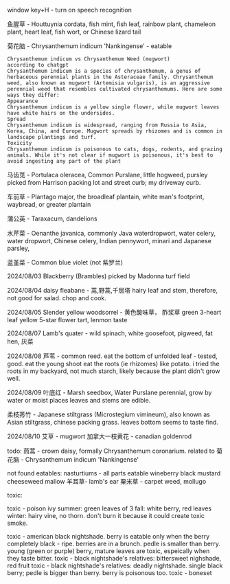 
window key+H  - turn on speech recognition

鱼腥草 - Houttuynia cordata, fish mint, fish leaf, rainbow plant, chameleon plant, heart leaf, fish wort, or Chinese lizard tail

菊花脑 - Chrysanthemum indicum 'Nankingense' - eatable

    Chrysanthemum indicum vs Chrysanthemum Weed (mugwort)
    according to chatgpt
    Chrysanthemum indicum is a species of chrysanthemum, a genus of herbaceous perennial plants in the Asteraceae family. Chrysanthemum weed, also known as mugwort (Artemisia vulgaris), is an aggressive perennial weed that resembles cultivated chrysanthemums. Here are some ways they differ:
    Appearance
    Chrysanthemum indicum is a yellow single flower, while mugwort leaves have white hairs on the undersides.
    Spread
    Chrysanthemum indicum is widespread, ranging from Russia to Asia, Korea, China, and Europe. Mugwort spreads by rhizomes and is common in landscape plantings and turf.
    Toxicity
    Chrysanthemum indicum is poisonous to cats, dogs, rodents, and grazing animals. While it's not clear if mugwort is poisonous, it's best to avoid ingesting any part of the plant

马齿苋 - Portulaca oleracea, Common Purslane, little hogweed, pursley
    picked from Harrison packing lot and street curb; my driveway curb.

车前草 - Plantago major, the broadleaf plantain, white man's footprint, waybread, or greater plantain

蒲公英 - Taraxacum, dandelions

水芹菜 - Oenanthe javanica, commonly Java waterdropwort, water celery, water dropwort, Chinese celery, Indian pennywort, minari and Japanese parsley, 

蓝堇菜 - Common blue violet (not 紫罗兰)

2024/08/03 Blackberry (Brambles)
    picked by Madonna turf field

2024/08/04
daisy fleabane - 蒿,野蒿,千层塔
    hairy leaf and stem, therefore, not good for salad. 
    chop and cook. 

2024/08/05 
Slender yellow woodsorrel - 黄色酸味草， 酢浆草
    green 3-heart leaf
    yellow 5-star flower
    tart, lenmon taste

2024/08/07
Lamb's quater - wild spinach, white goosefoot, pigweed, fat hen, 灰菜

2024/08/08
芦苇 - common reed.
    eat the bottom of unfolded leaf - tested, good.
    eat the young shoot
    eat the roots (ie rhizomes) like potato.
        i tried the roots in my backyard, not much starch, likely 
        because the plant didn't grow well.

2024/08/09
叶底红 - Marsh seedbox, Water Purslane
    perennial, grow by water or moist places
    leaves and stems are edible. 

柔枝莠竹 - Japanese stiltgrass (Microstegium vimineum), 
        also known as Asian stiltgrass, chinese packing grass.
    leaves bottom seems to taste find.

2024/08/10
艾草 - mugwort
加拿大一枝黄花 - canadian goldenrod


todo:
茼蒿 - crown daisy, 
       formally Chrysanthemum coronarium. 
       related to 菊花脑 - Chrysanthemum indicum 'Nankingense'


not found eatables:
nasturtiums - all parts eatable
wineberry
black mustard
cheeseweed mallow 
羊耳草- lamb's ear
粟米草 - carpet weed, mollugo


toxic:

toxic - poison ivy
    summer: green leaves of 3
    fall:   white berry, red leaves
    winter: hairy vine, no thorn. 
    don't burn it because it could create toxic smoke.

toxic - american black nightshade. berry is eatable only when the berry completely black - ripe. berries are in a brunch. pedle is smaller than berry. young (green or purple) berry, mature leaves are toxic, espeically when they taste bitter.
toxic - black nightshade's relatives: bittersweet nighshade, red fruit
toxic - black nightshade's relatives: deadly nightshade. single black berry; pedle is bigger than berry. berry is poisonous too.
toxic - boneset
